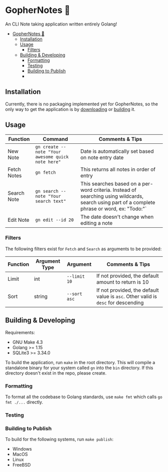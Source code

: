 # GopherNotes 📓

An CLI Note taking application written entirely Golang!

- [GopherNotes 📓](#gophernotes-)
  - [Installation](#installation)
  - [Usage](#usage)
    - [Filters](#filters)
  - [Building & Developing](#building--developing)
    - [Formatting](#formatting)
    - [Testing](#testing)
    - [Building to Publish](#building-to-publish)
    -

## Installation

Currently, there is no packaging implemented yet for GopherNotes, so the only way to get the application is by [downloading](#downloading) or [building](#building--developing) it.

## Usage

| Function    | Command                                           | Comments & Tips                                                                                                                                |
| ----------- | ------------------------------------------------- | ---------------------------------------------------------------------------------------------------------------------------------------------- |
| New Note    | `gn create --note "Your awesome quick note here"` | Date is automatically set based on note entry date                                                                                             |
| Fetch Notes | `gn fetch`                                        | This returns all notes in order of entry                                                                                                       |
| Search Note | `gn search --note "Your search text"`             | This searches based on a per-word criteria. Instead of searching using wildcards, search using part of a complete phrase or word, ex: "Todo:"` |
| Edit Note   | `gn edit --id 20`                                 | The date doesn't change when editing a note                                                                                                    |

### Filters

The following filters exist for `Fetch` and `Search` as arguments to be provided:

| Function | Argument Type | Argument     | Comments & Tips                                                                   |
| -------- | ------------- | ------------ | --------------------------------------------------------------------------------- |
| Limit    | int           | `--limit 10` | If not provided, the default amount to return is 10                               |
| Sort     | string        | `--sort asc` | If not provided, the default value is `asc`. Other valid is `desc` for descending |

## Building & Developing

Requirements:

- GNU Make 4.3
- Golang >= 1.15
- SQLite3 >= 3.34.0

To build the application, run `make` in the root directory. This will compile a standalone binary for your system called `gn` into the `bin` directory. If this directory doesn't exist in the repo, please create.

### Formatting

To format all the codebase to Golang standards, use `make fmt` which calls `go fmt ./...` directly.

### Testing

### Building to Publish

To build for the following systems, run `make publish`:

- Windows
- MacOS
- Linux
- FreeBSD
